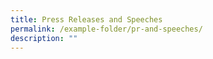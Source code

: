 ```yaml
---
title: Press Releases and Speeches
permalink: /example-folder/pr-and-speeches/
description: ""
---
```

